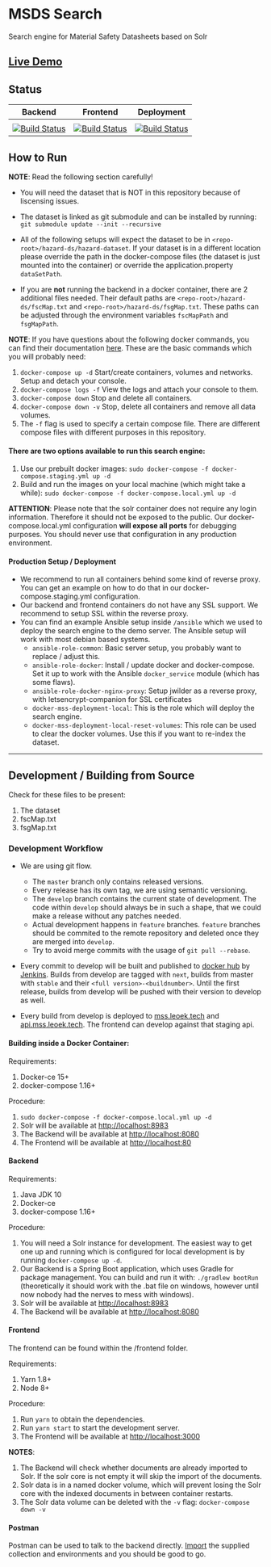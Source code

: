 # MSDS Search
Search engine for Material Safety Datasheets based on Solr

## [Live Demo](https://mss.leoek.tech)

## Status

| Backend | Frontend | Deployment |
|---|---|---|
|   |   |   |
| [![Build Status](https://ci.net1.leoek.eu/buildStatus/icon?job=material-safety-search/material-safety-search_server-build)](https://ci.net1.leoek.eu/job/material-safety-search/job/material-safety-search_server-build/) | [![Build Status](https://ci.net1.leoek.eu/buildStatus/icon?job=material-safety-search/material-safety-search-frontend-build)](https://ci.net1.leoek.eu/job/material-safety-search/job/material-safety-search-frontend-build/) | [![Build Status](https://ci.net1.leoek.eu/buildStatus/icon?job=material-safety-search/material-safety-search-staging-deploy)](https://ci.net1.leoek.eu/job/material-safety-search/job/material-safety-search-staging-deploy/) |

## How to Run
**NOTE**: Read the following section carefully! 

* You will need the dataset that is NOT in this repository because of liscensing issues. 

* The dataset is linked as git submodule and can be installed by running: 
`git submodule update --init --recursive`

* All of the following setups will expect the dataset to be in `<repo-root>/hazard-ds/hazard-dataset`. If your dataset is in a different location please override the path in the docker-compose files (the dataset is just mounted into the container) or override the application.property `dataSetPath`.

* If you are **not** running the backend in a docker container, there are 2 additional files needed.
Their default paths are `<repo-root>/hazard-ds/fscMap.txt` and `<repo-root>/hazard-ds/fsgMap.txt`. These paths can be adjusted through the environment variables `fscMapPath` and `fsgMapPath`.

**NOTE**: If you have questions about the following docker commands, you can find their documentation [here](https://docs.docker.com/compose/reference/overview/). These are the basic commands which you will probably need:

1. `docker-compose up -d` Start/create containers, volumes and networks. Setup and detach your console.
2. `docker-compose logs -f` View the logs and attach your console to them.
3. `docker-compose down` Stop and delete all containers.
4. `docker-compose down -v` Stop, delete all containers and remove all data volumes.
5. The `-f` flag is used to specify a certain compose file. There are different compose files with different purposes in this repository.

#### There are two options available to run this search engine:

1. Use our prebuilt docker images: `sudo docker-compose -f docker-compose.staging.yml up -d`
2. Build and run the images on your local machine (which might take a while): `sudo docker-compose -f docker-compose.local.yml up -d`

**ATTENTION**: Please note that the solr container does not require any login information. Therefore it should not be exposed to the public. Our docker-compose.local.yml configuration **will expose all ports** for debugging purposes. You should never use that configuration in any production environment.

#### Production Setup / Deployment

* We recommend to run all containers behind some kind of reverse proxy. You can get an example on how to do that in our docker-compose.staging.yml configuration.
* Our backend and frontend containers do not have any SSL support. We recommend to setup SSL within the reverse proxy.
* You can find an example Ansible setup inside `/ansible` which we used to deploy the search engine to the demo server. The Ansible setup will work with most debian based systems.
    * `ansible-role-common`: Basic server setup, you probably want to replace / adjust this.
    * `ansible-role-docker`: Install / update docker and docker-compose. Set it up to work with the Ansible `docker_service` module (which has some flaws).
    * `ansible-role-docker-nginx-proxy`: Setup jwilder as a reverse proxy, with letsencrypt-companion for SSL certificates
    * `docker-mss-deployment-local`: This is the role which will deploy the search engine.
    * `docker-mss-deployment-local-reset-volumes`: This role can be used to clear the docker volumes. Use this if you want to re-index the dataset.

----
## Development / Building from Source

Check for these files to be present:
1. The dataset
2. fscMap.txt
3. fsgMap.txt

### Development Workflow

* We are using git flow.
    * The `master` branch only contains released versions.
    * Every release has its own tag, we are using semantic versioning.
    * The `develop` branch contains the current state of development. The code within `develop` should always be in such a shape, that we could make a release without any patches needed.
    * Actual development happens in `feature` branches. `feature` branches should be commited to the remote repository and deleted once they are merged into `develop`.
    * Try to avoid merge commits with the usage of `git pull --rebase`.

* Every commit to develop will be built and published to [docker hub](https://hub.docker.com/r/materialsafetysearch/private/) by [Jenkins](ci.leoek.eu). Builds from develop are tagged with `next`, builds from master with `stable` and their `<full version>-<buildnumber>`. Until the first release, builds from develop will be pushed with their version to develop as well.

* Every build from develop is deployed to [mss.leoek.tech](mss.leoek.tech) and [api.mss.leoek.tech](api.mss.leoek.tech). The frontend can develop against that staging api.


#### Building inside a Docker Container:

Requirements:
1. Docker-ce 15+
2. docker-compose 1.16+

Procedure:
1. `sudo docker-compose -f docker-compose.local.yml up -d`
2. Solr will be available at [http://localhost:8983](http://localhost:8983)
3. The Backend will be available at [http://localhost:8080](http://localhost:8080)
4. The Frontend will be available at [http://localhost:80](http://localhost:80)

#### Backend

Requirements:
1. Java JDK 10
2. Docker-ce
3. docker-compose 1.16+

Procedure:
1. You will need a Solr instance for development. The easiest way to get one up and running which is configured for local development is by running `docker-compose up -d`.
2. Our Backend is a Spring Boot application, which uses Gradle for package management. You can build and run it with: `./gradlew bootRun` (theoretically it should work with the .bat file on windows, however until now nobody had the nerves to mess with windows).
3. Solr will be available at [http://localhost:8983](http://localhost:8983)
4. The Backend will be available at [http://localhost:8080](http://localhost:8080)

#### Frontend

The frontend can be found within the /frontend folder.

Requirements:
1. Yarn 1.8+
2. Node 8+

Procedure:
1. Run `yarn` to obtain the dependencies.
2. Run `yarn start` to start the development server.
3. The Frontend will be available at [http://localhost:3000](http://localhost:3000)


**NOTES**:

1. The Backend will check whether documents are already imported to Solr. If the solr core is not empty it will skip the import of the documents.
2. Solr data is in a named docker volume, which will prevent losing the Solr core with the indexed documents in between container restarts.
3. The Solr data volume can be deleted with the `-v` flag: `docker-compose down -v`

#### Postman

Postman can be used to talk to the backend directly. [Import](https://medium.com/@codebyjeff/using-postman-environment-variables-auth-tokens-ea9c4fe9d3d7) the supplied collection and environments and you should be good to go.
